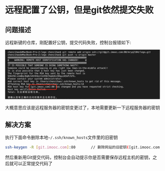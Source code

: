 # 远程配置了公钥，但是git依然提交失败

## 问题描述

远程新键的仓库，刚配置好公钥，提交代码失败，控制台报错如下:

![图1](./远程配置了公钥，但是git依然提交失败/1.png)

大概意思应该是远程服务器的密钥变更过了，本地需要更新一下远程服务器的密钥

## 解决方案

执行下面命令删除本地`~/.ssh/known_hosts`文件里的旧密钥

```bash
ssh-keygen -R [git.imooc.com]:80       // 删除网站的旧密钥([git.imooc.com]:80 这个按报错提示里的写)
```

然后重新用Git提交代码，控制台会自动提示你是否需要保存远程主机的密钥，之后就可以正常提交代码了
